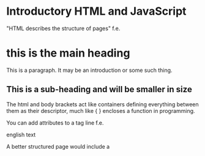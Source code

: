 # Introductory HTML and JavaScript

"HTML describes the structure of pages"
f.e.
<html>
   <body>
     <h1> this is the main heading </h1>
     <p>This is a paragraph. It may be an introduction or some such thing.</p>
     <h2>This is a sub-heading and will be smaller in size</h2>
  </body>
</html>

The html and body brackets act like containers defining everything between them as their descriptor, much like { } encloses a function in programming.

You can add attributes to a tag line f.e. <p lang="en-us"> english text </p>

A better structured page would include a 
<head> 
  <title> this is the title </title>
</head>
